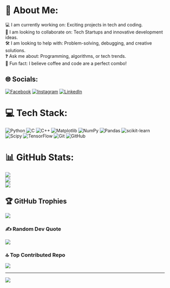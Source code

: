 # 💫 About Me:
💻 I am currently working on: Exciting projects in tech and coding.<br>🤝 I am looking to collaborate on: Tech Startups and innovative development ideas.<br>🛠️ I am looking to help with: Problem-solving, debugging, and creative solutions.<br>❓ Ask me about: Programming, algorithms, or tech trends.<br>🎉 Fun fact: I believe coffee and code are a perfect combo!


## 🌐 Socials:
[![Facebook](https://img.shields.io/badge/Facebook-%231877F2.svg?logo=Facebook&logoColor=white)](https://facebook.com/profile.php?id=100081311558990) [![Instagram](https://img.shields.io/badge/Instagram-%23E4405F.svg?logo=Instagram&logoColor=white)](https://instagram.com/debkumar_baksi05/) [![LinkedIn](https://img.shields.io/badge/LinkedIn-%230077B5.svg?logo=linkedin&logoColor=white)](https://linkedin.com/in/debkumar-baksi-269738279/) <!-- [![X](https://img.shields.io/badge/X-black.svg?logo=X&logoColor=white)](https://x.com/BaksiDebkumar) -->

# 💻 Tech Stack:
![Python](https://img.shields.io/badge/python-3670A0?style=for-the-badge&logo=python&logoColor=ffdd54) ![C](https://img.shields.io/badge/c-%2300599C.svg?style=for-the-badge&logo=c&logoColor=white) ![C++](https://img.shields.io/badge/c++-%2300599C.svg?style=for-the-badge&logo=c%2B%2B&logoColor=white) ![Matplotlib](https://img.shields.io/badge/Matplotlib-%23ffffff.svg?style=for-the-badge&logo=Matplotlib&logoColor=black) ![NumPy](https://img.shields.io/badge/numpy-%23013243.svg?style=for-the-badge&logo=numpy&logoColor=white) ![Pandas](https://img.shields.io/badge/pandas-%23150458.svg?style=for-the-badge&logo=pandas&logoColor=white) ![scikit-learn](https://img.shields.io/badge/scikit--learn-%23F7931E.svg?style=for-the-badge&logo=scikit-learn&logoColor=white) ![Scipy](https://img.shields.io/badge/SciPy-%230C55A5.svg?style=for-the-badge&logo=scipy&logoColor=%white) ![TensorFlow](https://img.shields.io/badge/TensorFlow-%23FF6F00.svg?style=for-the-badge&logo=TensorFlow&logoColor=white) ![Git](https://img.shields.io/badge/git-%23F05033.svg?style=for-the-badge&logo=git&logoColor=white) ![GitHub](https://img.shields.io/badge/github-%23121011.svg?style=for-the-badge&logo=github&logoColor=white)
# 📊 GitHub Stats:
![](https://github-readme-stats.vercel.app/api?username=Debkumar-Baksi&theme=dark&hide_border=false&include_all_commits=false&count_private=false)<br/>
![](https://github-readme-streak-stats.herokuapp.com/?user=Debkumar-Baksi&theme=dark&hide_border=false)<br/>
![](https://github-readme-stats.vercel.app/api/top-langs/?username=Debkumar-Baksi&theme=dark&hide_border=false&include_all_commits=false&count_private=false&layout=compact)

## 🏆 GitHub Trophies
![](https://github-profile-trophy.vercel.app/?username=Debkumar-Baksi&theme=radical&no-frame=false&no-bg=false&margin-w=4)

### ✍️ Random Dev Quote
![](https://quotes-github-readme.vercel.app/api?type=vetical&theme=radical)

### 🔝 Top Contributed Repo
![](https://github-contributor-stats.vercel.app/api?username=Debkumar-Baksi&limit=5&theme=dark&combine_all_yearly_contributions=true)

---
[![](https://visitcount.itsvg.in/api?id=Debkumar-Baksi&icon=0&color=0)](https://visitcount.itsvg.in)

<!-- Proudly created with GPRM ( https://gprm.itsvg.in ) -->
